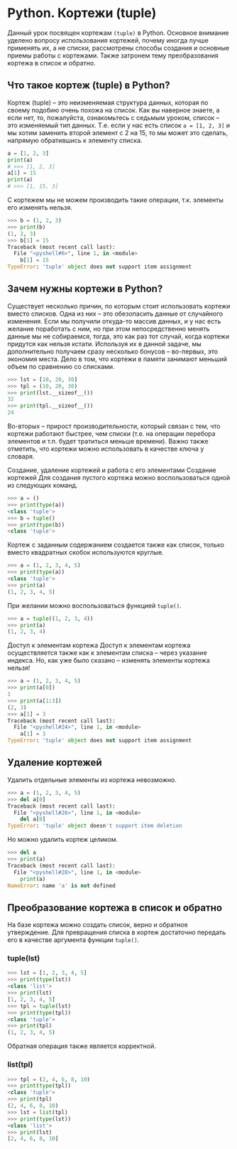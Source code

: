 # Python. Кортежи (tuple)

Данный урок посвящен кортежам `(tuple)` в Python. Основное внимание уделено вопросу использования кортежей, почему иногда лучше применять их, а не списки, рассмотрены способы создания и основные приемы работы с кортежами. Также затронем тему преобразования кортежа в список и обратно.

## Что такое кортеж (tuple) в Python?

Кортеж (tuple) – это неизменяемая структура данных, которая по своему подобию очень похожа на список. Как вы наверное знаете, а если нет, то, пожалуйста, ознакомьтесь с седьмым уроком, список – это изменяемый тип данных. Т.е. если у нас есть список `a = [1, 2, 3]` и мы хотим заменить второй элемент с 2 на 15, то мы может это сделать, напрямую обратившись к элементу списка.

```python
a = [1, 2, 3]
print(a)
# >>> [1, 2, 3]
a[1] = 15
print(a)
# >>> [1, 15, 3]
```

С кортежем мы не можем производить такие операции, т.к. элементы его изменять нельзя.

```python
>>> b = (1, 2, 3)
>>> print(b)
(1, 2, 3)
>>> b[1] = 15
Traceback (most recent call last):
  File "<pyshell#6>", line 1, in <module>
    b[1] = 15
TypeError: 'tuple' object does not support item assignment
```

## Зачем нужны кортежи в Python?

Существует несколько причин, по которым стоит использовать кортежи вместо списков. Одна из них – это обезопасить данные от случайного изменения. Если мы получили откуда-то массив данных, и у нас есть желание поработать с ним, но при этом непосредственно менять данные мы не собираемся, тогда, это как раз тот случай, когда кортежи придутся как нельзя кстати. Используя их в данной задаче, мы дополнительно получаем сразу несколько бонусов – во-первых, это экономия места. Дело в том, что кортежи в памяти занимают меньший объем по сравнению со списками.

```python
>>> lst = [10, 20, 30]
>>> tpl = (10, 20, 30)
>>> print(lst.__sizeof__())
32
>>> print(tpl.__sizeof__())
24
```

Во-вторых – прирост производительности, который связан с тем, что кортежи работают быстрее, чем списки (т.е. на операции перебора элементов и т.п. будет тратиться меньше времени). Важно также отметить, что кортежи можно использовать в качестве ключа у словаря.

Создание, удаление кортежей и работа с его элементами
Создание кортежей
Для создания пустого кортежа можно воспользоваться одной из следующих команд.

```python
>>> a = ()
>>> print(type(a))
<class 'tuple'>
>>> b = tuple()
>>> print(type(b))
<class 'tuple'>
```

Кортеж с заданным содержанием создается также как список, только вместо квадратных скобок используются круглые.

```python
>>> a = (1, 2, 3, 4, 5)
>>> print(type(a))
<class 'tuple'>
>>> print(a)
(1, 2, 3, 4, 5)
```

При желании можно воспользоваться функцией `tuple()`.

```python
>>> a = tuple((1, 2, 3, 4))
>>> print(a)
(1, 2, 3, 4)
```

Доступ к элементам кортежа
Доступ к элементам кортежа осуществляется также как к элементам списка – через указание индекса. Но, как уже было сказано – изменять элементы кортежа нельзя!

```python
>>> a = (1, 2, 3, 4, 5)
>>> print(a[0])
1
>>> print(a[1:3])
(2, 3)
>>> a[1] = 3
Traceback (most recent call last):
  File "<pyshell#24>", line 1, in <module>
    a[1] = 3
TypeError: 'tuple' object does not support item assignment
```

## Удаление кортежей

Удалить отдельные элементы из кортежа невозможно.

```python
>>> a = (1, 2, 3, 4, 5)
>>> del a[0]
Traceback (most recent call last):
  File "<pyshell#26>", line 1, in <module>
    del a[0]
TypeError: 'tuple' object doesn't support item deletion
```

Но можно удалить кортеж целиком.

```python
>>> del a
>>> print(a)
Traceback (most recent call last):
  File "<pyshell#28>", line 1, in <module>
    print(a)
NameError: name 'a' is not defined
```

## Преобразование кортежа в список и обратно

На базе кортежа можно создать список, верно и обратное утверждение. Для превращения списка в кортеж достаточно передать его в качестве аргумента функции `tuple()`.

### tuple(lst)

```python
>>> lst = [1, 2, 3, 4, 5]
>>> print(type(lst))
<class 'list'>
>>> print(lst)
[1, 2, 3, 4, 5]
>>> tpl = tuple(lst)
>>> print(type(tpl))
<class 'tuple'>
>>> print(tpl)
(1, 2, 3, 4, 5)
```

Обратная операция также является корректной.

### list(tpl)

```python
>>> tpl = (2, 4, 6, 8, 10)
>>> print(type(tpl))
<class 'tuple'>
>>> print(tpl)
(2, 4, 6, 8, 10)
>>> lst = list(tpl)
>>> print(type(lst))
<class 'list'>
>>> print(lst)
[2, 4, 6, 8, 10]
```